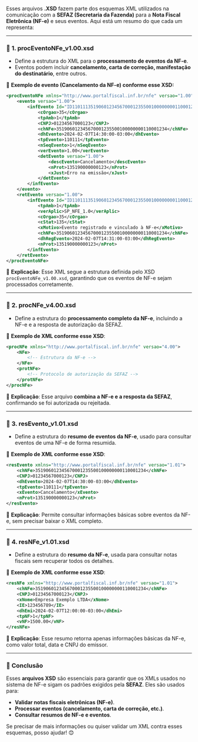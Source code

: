 Esses arquivos **.XSD** fazem parte dos esquemas XML utilizados na comunicação com a **SEFAZ (Secretaria da Fazenda)** para a **Nota Fiscal Eletrônica (NF-e)** e seus eventos. Aqui está um resumo do que cada um representa:

---

### 📌 **1. procEventoNFe_v1.00.xsd**  
- Define a estrutura do XML para o **processamento de eventos da NF-e**.  
- Eventos podem incluir **cancelamento, carta de correção, manifestação do destinatário**, entre outros.

📄 **Exemplo de evento (Cancelamento da NF-e) conforme esse XSD:**
```xml
<procEventoNFe xmlns="http://www.portalfiscal.inf.br/nfe" versao="1.00">
    <evento versao="1.00">
        <infEvento Id="ID110111351906012345670001235500100000000110001234">
            <cOrgao>35</cOrgao>
            <tpAmb>1</tpAmb>
            <CNPJ>01234567000123</CNPJ>
            <chNFe>351906012345670001235500100000000110001234</chNFe>
            <dhEvento>2024-02-07T14:30:00-03:00</dhEvento>
            <tpEvento>110111</tpEvento>
            <nSeqEvento>1</nSeqEvento>
            <verEvento>1.00</verEvento>
            <detEvento versao="1.00">
                <descEvento>Cancelamento</descEvento>
                <nProt>135190000000123</nProt>
                <xJust>Erro na emissão</xJust>
            </detEvento>
        </infEvento>
    </evento>
    <retEvento versao="1.00">
        <infEvento Id="ID110111351906012345670001235500100000000110001234">
            <tpAmb>1</tpAmb>
            <verAplic>SP_NFE_1.0</verAplic>
            <cOrgao>35</cOrgao>
            <cStat>135</cStat>
            <xMotivo>Evento registrado e vinculado à NF-e</xMotivo>
            <chNFe>351906012345670001235500100000000110001234</chNFe>
            <dhRegEvento>2024-02-07T14:31:00-03:00</dhRegEvento>
            <nProt>135190000000123</nProt>
        </infEvento>
    </retEvento>
</procEventoNFe>
```
🔹 **Explicação**: Esse XML segue a estrutura definida pelo XSD `procEventoNFe_v1.00.xsd`, garantindo que os eventos de NF-e sejam processados corretamente.

---

### 📌 **2. procNFe_v4.00.xsd**  
- Define a estrutura do **processamento completo da NF-e**, incluindo a NF-e e a resposta de autorização da SEFAZ.

📄 **Exemplo de XML conforme esse XSD**:
```xml
<procNFe xmlns="http://www.portalfiscal.inf.br/nfe" versao="4.00">
    <NFe>
        <!-- Estrutura da NF-e -->
    </NFe>
    <protNFe>
        <!-- Protocolo de autorização da SEFAZ -->
    </protNFe>
</procNFe>
```
🔹 **Explicação**: Esse arquivo **combina a NF-e e a resposta da SEFAZ**, confirmando se foi autorizada ou rejeitada.

---

### 📌 **3. resEvento_v1.01.xsd**  
- Define a estrutura do **resumo de eventos da NF-e**, usado para consultar eventos de uma NF-e de forma resumida.

📄 **Exemplo de XML conforme esse XSD**:
```xml
<resEvento xmlns="http://www.portalfiscal.inf.br/nfe" versao="1.01">
    <chNFe>351906012345670001235500100000000110001234</chNFe>
    <CNPJ>01234567000123</CNPJ>
    <dhEvento>2024-02-07T14:30:00-03:00</dhEvento>
    <tpEvento>110111</tpEvento>
    <xEvento>Cancelamento</xEvento>
    <nProt>135190000000123</nProt>
</resEvento>
```
🔹 **Explicação**: Permite consultar informações básicas sobre eventos da NF-e, sem precisar baixar o XML completo.

---

### 📌 **4. resNFe_v1.01.xsd**  
- Define a estrutura do **resumo da NF-e**, usada para consultar notas fiscais sem recuperar todos os detalhes.

📄 **Exemplo de XML conforme esse XSD**:
```xml
<resNFe xmlns="http://www.portalfiscal.inf.br/nfe" versao="1.01">
    <chNFe>351906012345670001235500100000000110001234</chNFe>
    <CNPJ>01234567000123</CNPJ>
    <xNome>Empresa Exemplo LTDA</xNome>
    <IE>123456789</IE>
    <dhEmi>2024-02-07T12:00:00-03:00</dhEmi>
    <tpNF>1</tpNF>
    <vNF>1500.00</vNF>
</resNFe>
```
🔹 **Explicação**: Esse resumo retorna apenas informações básicas da NF-e, como valor total, data e CNPJ do emissor.

---

### 🚀 **Conclusão**
Esses **arquivos XSD** são essenciais para garantir que os XMLs usados no sistema de NF-e sigam os padrões exigidos pela **SEFAZ**. Eles são usados para:
- **Validar notas fiscais eletrônicas (NF-e)**.
- **Processar eventos (cancelamento, carta de correção, etc.)**.
- **Consultar resumos de NF-e e eventos**.

Se precisar de mais informações ou quiser validar um XML contra esses esquemas, posso ajudar! 😊
